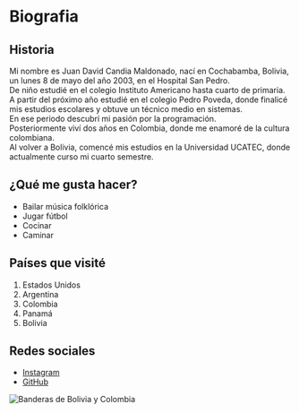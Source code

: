# Biografia

## Historia
Mi nombre es Juan David Candia Maldonado, nací en Cochabamba, Bolivia, un lunes 8 de mayo del año 2003, en el Hospital San Pedro.  
De niño estudié en el colegio Instituto Americano hasta cuarto de primaria.  
A partir del próximo año estudié en el colegio Pedro Poveda, donde finalicé mis estudios escolares y obtuve un técnico medio en sistemas.  
En ese periodo descubrí mi pasión por la programación.  
Posteriormente viví dos años en Colombia, donde me enamoré de la cultura colombiana.  
Al volver a Bolivia, comencé mis estudios en la Universidad UCATEC, donde actualmente curso mi cuarto semestre.

## ¿Qué me gusta hacer?
- Bailar música folklórica
- Jugar fútbol
- Cocinar
- Caminar

## Países que visité
1. Estados Unidos
2. Argentina
3. Colombia
4. Panamá
5. Bolivia

## Redes sociales
- [Instagram](https://www.instagram.com/juan_candia203)
- [GitHub](https://github.com/JuanCandia2003)

![Banderas de Bolivia y Colombia](https://thumbs.dreamstime.com/b/bolivia-y-colombia-grunge-banderas-vector-de-conexi%C3%B3n-374727075.jpg)
